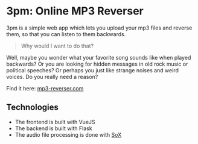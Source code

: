 # 3pm: Online MP3 Reverser

3pm is a simple web app which lets you upload your mp3 files and reverse them, so that you can listen to them backwards.

> Why would I want to do that?
 
Well, maybe you wonder what your favorite song sounds like when played backwards? Or you are looking for hidden messages in old rock music or political speeches? Or perhaps you just like strange noises and weird voices. Do you really need a reason?

Find it here: [mp3-reverser.com](https://mp3-reverser.com)

## Technologies
- The frontend is built with VueJS
- The backend is built with Flask
- The audio file processing is done with [SoX](https://sox.sourceforge.net/)
